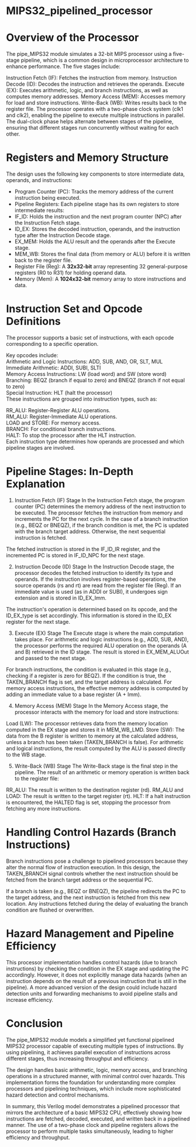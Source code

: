 # MIPS32_pipelined_processor
# Overview of the Processor
The pipe_MIPS32 module simulates a 32-bit MIPS processor using a five-stage pipeline, which is a common design in microprocessor architecture to enhance performance. The five stages include:

Instruction Fetch (IF): Fetches the instruction from memory.
Instruction Decode (ID): Decodes the instruction and retrieves the operands.
Execute (EX): Executes arithmetic, logic, and branch instructions, as well as computes memory addresses.
Memory Access (MEM): Accesses memory for load and store instructions.
Write-Back (WB): Writes results back to the register file.
The processor operates with a two-phase clock system (clk1 and clk2), enabling the pipeline to execute multiple instructions in parallel. The dual-clock phase helps alternate between stages of the pipeline, ensuring that different stages run concurrently without waiting for each other.

# Registers and Memory Structure
The design uses the following key components to store intermediate data, operands, and instructions:

* Program Counter (PC): Tracks the memory address of the current instruction being executed.  
* Pipeline Registers: Each pipeline stage has its own registers to store intermediate results:  
* IF_ID: Holds the instruction and the next program counter (NPC) after the Instruction Fetch stage.  
* ID_EX: Stores the decoded instruction, operands, and the instruction type after the Instruction Decode stage.  
* EX_MEM: Holds the ALU result and the operands after the Execute stage.  
* MEM_WB: Stores the final data (from memory or ALU) before it is written back to the register file. 
* Register File (Reg): A **32x32-bit** array representing 32 general-purpose registers (R0 to R31) for holding operand data.      
* Memory (Mem): A **1024x32-bit** memory array to store instructions and data.  

# Instruction Set and Opcode Definitions
The processor supports a basic set of instructions, with each opcode corresponding to a specific operation. 

Key opcodes include:  
Arithmetic and Logic Instructions: ADD, SUB, AND, OR, SLT, MUL  
Immediate Arithmetic: ADDI, SUBI, SLTI  
Memory Access Instructions: LW (load word) and SW (store word)  
Branching: BEQZ (branch if equal to zero) and BNEQZ (branch if not equal to zero)  
Special Instruction: HLT (halt the processor)  
These instructions are grouped into instruction types, such as:

RR_ALU: Register-Register ALU operations.  
RM_ALU: Register-Immediate ALU operations.  
LOAD and STORE: For memory access.  
BRANCH: For conditional branch instructions.  
HALT: To stop the processor after the HLT instruction.  
Each instruction type determines how operands are processed and which pipeline stages are involved.

# Pipeline Stages: In-Depth Explanation
1. Instruction Fetch (IF) Stage
In the Instruction Fetch stage, the program counter (PC) determines the memory address of the next instruction to be executed. The processor fetches the instruction from memory and increments the PC for the next cycle. In the case of a branch instruction (e.g., BEQZ or BNEQZ), if the branch condition is met, the PC is updated with the branch target address. Otherwise, the next sequential instruction is fetched.

The fetched instruction is stored in the IF_ID_IR register, and the incremented PC is stored in IF_ID_NPC for the next stage.

2. Instruction Decode (ID) Stage
In the Instruction Decode stage, the processor decodes the fetched instruction to identify its type and operands. If the instruction involves register-based operations, the source operands (rs and rt) are read from the register file (Reg). If an immediate value is used (as in ADDI or SUBI), it undergoes sign extension and is stored in ID_EX_Imm.

The instruction's operation is determined based on its opcode, and the ID_EX_type is set accordingly. This information is stored in the ID_EX register for the next stage.

3. Execute (EX) Stage
The Execute stage is where the main computation takes place. For arithmetic and logic instructions (e.g., ADD, SUB, AND), the processor performs the required ALU operation on the operands (A and B) retrieved in the ID stage. The result is stored in EX_MEM_ALUOut and passed to the next stage.

For branch instructions, the condition is evaluated in this stage (e.g., checking if a register is zero for BEQZ). If the condition is true, the TAKEN_BRANCH flag is set, and the target address is calculated. For memory access instructions, the effective memory address is computed by adding an immediate value to a base register (A + Imm).

4. Memory Access (MEM) Stage
In the Memory Access stage, the processor interacts with the memory for load and store instructions:

Load (LW): The processor retrieves data from the memory location computed in the EX stage and stores it in MEM_WB_LMD.
Store (SW): The data from the B register is written to memory at the calculated address, unless a branch has been taken (TAKEN_BRANCH is false).
For arithmetic and logical instructions, the result computed by the ALU is passed directly to the WB stage.

5. Write-Back (WB) Stage
The Write-Back stage is the final step in the pipeline. The result of an arithmetic or memory operation is written back to the register file:

RR_ALU: The result is written to the destination register (rd).
RM_ALU and LOAD: The result is written to the target register (rt).
HLT: If a halt instruction is encountered, the HALTED flag is set, stopping the processor from fetching any more instructions.
# Handling Control Hazards (Branch Instructions)
Branch instructions pose a challenge to pipelined processors because they alter the normal flow of instruction execution. In this design, the TAKEN_BRANCH signal controls whether the next instruction should be fetched from the branch target address or the sequential PC.

If a branch is taken (e.g., BEQZ or BNEQZ), the pipeline redirects the PC to the target address, and the next instruction is fetched from this new location. Any instructions fetched during the delay of evaluating the branch condition are flushed or overwritten.

# Hazard Management and Pipeline Efficiency
This processor implementation handles control hazards (due to branch instructions) by checking the condition in the EX stage and updating the PC accordingly. However, it does not explicitly manage data hazards (when an instruction depends on the result of a previous instruction that is still in the pipeline). A more advanced version of the design could include hazard detection units and forwarding mechanisms to avoid pipeline stalls and increase efficiency.

# Conclusion
The pipe_MIPS32 module models a simplified yet functional pipelined MIPS32 processor capable of executing multiple types of instructions. By using pipelining, it achieves parallel execution of instructions across different stages, thus increasing throughput and efficiency.

The design handles basic arithmetic, logic, memory access, and branching operations in a structured manner, with minimal control over hazards. This implementation forms the foundation for understanding more complex processors and pipelining techniques, which include more sophisticated hazard detection and control mechanisms.

In summary, this Verilog model demonstrates a pipelined processor that mirrors the architecture of a basic MIPS32 CPU, effectively showing how instructions are fetched, decoded, executed, and written back in a pipelined manner. The use of a two-phase clock and pipeline registers allows the processor to perform multiple tasks simultaneously, leading to higher efficiency and throughput.
